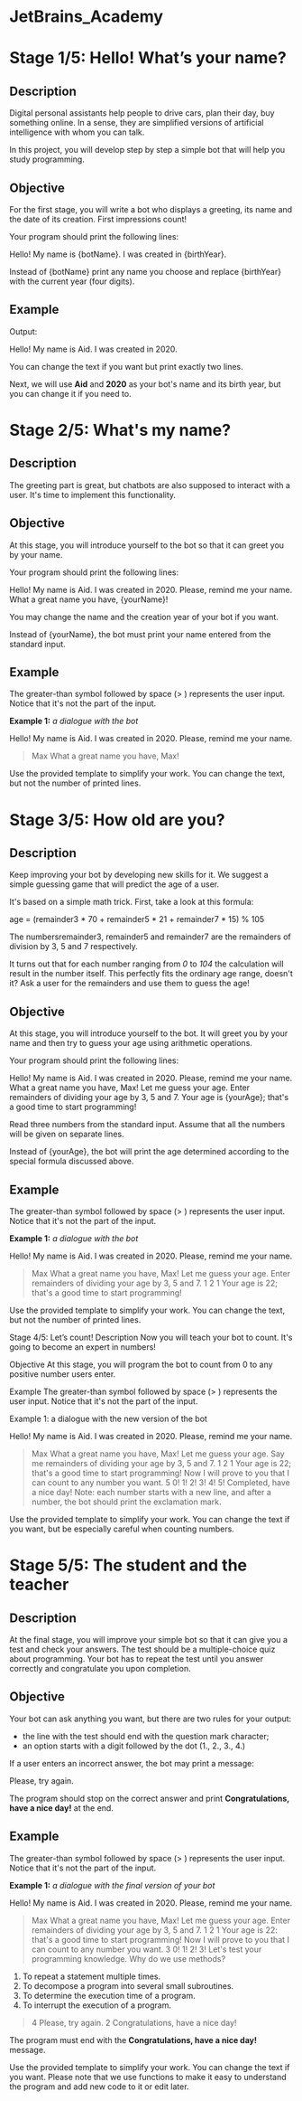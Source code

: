 # JetBrains_Academy


# Stage 1/5: Hello! What’s your name?

## Description

Digital personal assistants help people to drive cars, plan their day, buy something online. In a sense, they are simplified versions of artificial intelligence with whom you can talk.

In this project, you will develop step by step a simple bot that will help you study programming.

## Objective

For the first stage, you will write a bot who displays a greeting, its name and the date of its creation. First impressions count!

Your program should print the following lines:

Hello! My name is {botName}.
I was created in {birthYear}.

Instead of  {botName}  print any name you choose and replace  {birthYear}  with the current year (four digits).

## Example

Output:

Hello! My name is Aid.
I was created in 2020.

You can change the text if you want but print exactly two lines.

Next, we will use  **Aid**  and  **2020**  as your bot's name and its birth year, but you can change it if you need to.



# Stage 2/5: What's my name?

## Description

The greeting part is great, but chatbots are also supposed to interact with a user. It's time to implement this functionality.

## Objective

At this stage, you will introduce yourself to the bot so that it can greet you by your name.

Your program should print the following lines:

Hello! My name is Aid.
I was created in 2020.
Please, remind me your name.
What a great name you have, {yourName}!

You may change the name and the creation year of your bot if you want.

Instead of  {yourName}, the bot must print your name entered from the standard input.

## Example

The greater-than symbol followed by space (> ) represents the user input. Notice that it's not the part of the input.

**Example 1:**  _a dialogue with the bot_

Hello! My name is Aid.
I was created in 2020.
Please, remind me your name.
> Max
What a great name you have, Max!

Use the provided template to simplify your work. You can change the text, but not the number of printed lines.



# Stage 3/5: How old are you?

## Description

Keep improving your bot by developing new skills for it. We suggest a simple guessing game that will predict the age of a user.

It's based on a simple math trick. First, take a look at this formula:

age = (remainder3 * 70 + remainder5 * 21 + remainder7 * 15) % 105

The numbersremainder3,  remainder5  and  remainder7  are the remainders of division by 3, 5 and 7 respectively.

It turns out that for each number ranging from  _0_  to  _104_  the calculation will result in the number itself. This perfectly fits the ordinary age range, doesn't it? Ask a user for the remainders and use them to guess the age!

## Objective

At this stage, you will introduce yourself to the bot. It will greet you by your name and then try to guess your age using arithmetic operations.

Your program should print the following lines:

Hello! My name is Aid.
I was created in 2020.
Please, remind me your name.
What a great name you have, Max!
Let me guess your age.
Enter remainders of dividing your age by 3, 5 and 7.
Your age is {yourAge}; that's a good time to start programming!

Read three numbers from the standard input. Assume that all the numbers will be given on separate lines.

Instead of  {yourAge}, the bot will print the age determined according to the special formula discussed above.

## Example

The greater-than symbol followed by space (> ) represents the user input. Notice that it's not the part of the input.

**Example 1:**  _a dialogue with the bot_

Hello! My name is Aid.
I was created in 2020.
Please, remind me your name.
> Max
What a great name you have, Max!
Let me guess your age.
Enter remainders of dividing your age by 3, 5 and 7.
> 1
> 2
> 1
Your age is 22; that's a good time to start programming!

Use the provided template to simplify your work. You can change the text, but not the number of printed lines.

Stage 4/5: Let’s count!
Description
Now you will teach your bot to count. It's going to become an expert in numbers!

Objective
At this stage, you will program the bot to count from 0 to any positive number users enter.

Example
The greater-than symbol followed by space (> ) represents the user input. Notice that it's not the part of the input.

Example 1: a dialogue with the new version of the bot

Hello! My name is Aid.
I was created in 2020.
Please, remind me your name.
> Max
What a great name you have, Max!
Let me guess your age.
Say me remainders of dividing your age by 3, 5 and 7.
> 1
> 2
> 1
Your age is 22; that's a good time to start programming!
Now I will prove to you that I can count to any number you want.
> 5
0!
1!
2!
3!
4!
5!
Completed, have a nice day!
Note: each number starts with a new line, and after a number, the bot should print the exclamation mark.

Use the provided template to simplify your work. You can change the text if you want, but be especially careful when counting numbers.



# Stage 5/5: The student and the teacher

## Description

At the final stage, you will improve your simple bot so that it can give you a test and check your answers. The test should be a multiple-choice quiz about programming. Your bot has to repeat the test until you answer correctly and congratulate you upon completion.

## Objective

Your bot can ask anything you want, but there are two rules for your output:

-   the line with the test should end with the question mark character;
-   an option starts with a digit followed by the dot (1.,  2.,  3.,  4.)

If a user enters an incorrect answer, the bot may print a message:

Please, try again.

The program should stop on the correct answer and print  **Congratulations, have a nice day!** at the end.

## Example

The greater-than symbol followed by space (> ) represents the user input. Notice that it's not the part of the input.

**Example 1:**  _a dialogue with the final version of your bot_

Hello! My name is Aid.
I was created in 2020.
Please, remind me your name.
> Max
What a great name you have, Max!
Let me guess your age.
Enter remainders of dividing your age by 3, 5 and 7.
> 1
> 2
> 1
Your age is 22: that's a good time to start programming!
Now I will prove to you that I can count to any number you want.
> 3
0!
1!
2!
3!
Let's test your programming knowledge.
Why do we use methods?
1. To repeat a statement multiple times.
2. To decompose a program into several small subroutines.
3. To determine the execution time of a program.
4. To interrupt the execution of a program.
> 4
Please, try again.
> 2
Congratulations, have a nice day!

The program must end with the  **Congratulations, have a nice day!**  message.

Use the provided template to simplify your work. You can change the text if you want. Please note that we use functions to make it easy to understand the program and add new code to it or edit later.

